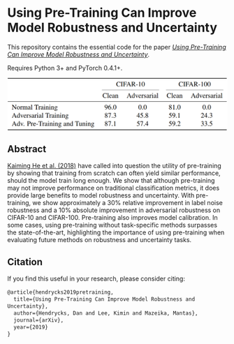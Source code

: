 # Using Pre-Training Can Improve Model Robustness and Uncertainty

This repository contains the essential code for the paper [_Using Pre-Training Can Improve Model Robustness and Uncertainty_](https://arxiv.org/abs/1901.09960).

Requires Python 3+ and PyTorch 0.4.1+.

<img align="center" src="table_adv.png" width="600">

## Abstract

[Kaiming He et al. (2018)](https://arxiv.org/abs/1811.08883) have called into question the utility of pre-training by showing that training from scratch can often yield similar performance, should the model train long enough. We show that although pre-training may not improve performance on traditional classification metrics, it does provide large benefits to model robustness and uncertainty. With pre-training, we show approximately a 30% relative improvement in label noise robustness and a 10% absolute improvement in adversarial robustness on CIFAR-10 and CIFAR-100. Pre-training also improves model calibration. In some cases, using pre-training without task-specific methods surpasses the state-of-the-art, highlighting the importance of using pre-training when evaluating future methods on robustness and uncertainty tasks.


## Citation

If you find this useful in your research, please consider citing:

    @article{hendrycks2019pretraining,
      title={Using Pre-Training Can Improve Model Robustness and Uncertainty},
      author={Hendrycks, Dan and Lee, Kimin and Mazeika, Mantas},
      journal={arXiv},
      year={2019}
    }


